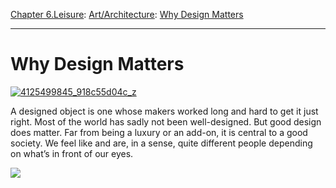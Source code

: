 [Chapter 6.Leisure](https://www.theschooloflife.com/thebookoflife/category/leisure/): [Art/Architecture](https://www.theschooloflife.com/thebookoflife/category/leisure/artarchitecture/): [Why Design Matters](https://www.theschooloflife.com/thebookoflife/why-design-matters/)

* * *

# Why Design Matters

[![4125499845_918c55d04c_z](https://www.theschooloflife.com/thebookoflife/wp-content/uploads/2015/06/4125499845_918c55d04c_z.jpg)](http://www.thebookoflife.org/wp-content/uploads/2015/06/4125499845_918c55d04c_z.jpg)

A designed object is one whose makers worked long and hard to get it just right. Most of the world has sadly not been well-designed. But good design does matter. Far from being a luxury or an add-on, it is central to a good society. We feel like and are, in a sense, quite different people depending on what’s in front of our eyes.

[![](https://img.youtube.com/vi/J6LtABooE2c/0.jpg)](https://www.youtube.com/embed/J6LtABooE2c '')
